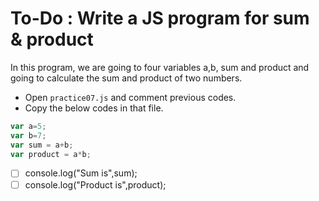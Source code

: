 # To-Do : Write a JS program for sum & product

In this program, we are going to four variables a,b, sum and product and going to calculate the sum and product of two numbers.

- Open `practice07.js` and comment previous codes.
- Copy the below codes in that file.

```js
var a=5;
var b=7;
var sum = a+b;
var product = a*b;
```
* [ ]  console.log("Sum is",sum);
* [ ]  console.log("Product is",product);
